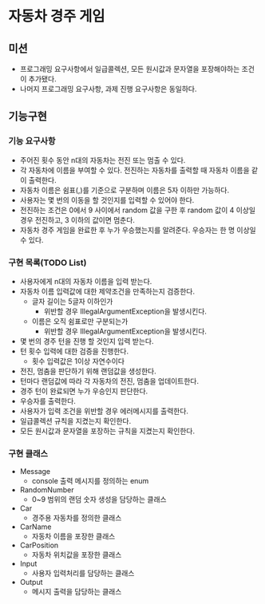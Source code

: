 # 자동차 경주 게임
## 미션
* 프로그래밍 요구사항에서 일급콜렉션, 모든 원시값과 문자열을 포장해야하는 조건이 추가됐다.
* 나머지 프로그래밍 요구사항, 과제 진행 요구사항은 동일하다.

## 기능구현

### 기능 요구사항
- 주어진 횟수 동안 n대의 자동차는 전진 또는 멈출 수 있다.
- 각 자동차에 이름을 부여할 수 있다. 전진하는 자동차를 출력할 때 자동차 이름을 같이 출력한다.
- 자동차 이름은 쉼표(,)를 기준으로 구분하며 이름은 5자 이하만 가능하다.
- 사용자는 몇 번의 이동을 할 것인지를 입력할 수 있어야 한다.
- 전진하는 조건은 0에서 9 사이에서 random 값을 구한 후 random 값이 4 이상일 경우 전진하고, 3 이하의 값이면 멈춘다.
- 자동차 경주 게임을 완료한 후 누가 우승했는지를 알려준다. 우승자는 한 명 이상일 수 있다.

### 구현 목록(TODO List)
* 사용자에게 n대의 자동차 이름을 입력 받는다.
* 자동차 이름 입력값에 대한 제약조건을 만족하는지 검증한다.
  * 글자 길이는 5글자 이하인가
    * 위반할 경우 IllegalArgumentException을 발생시킨다.
  * 이름은 오직 쉼표로만 구분되는가
    * 위반할 경우 IllegalArgumentException을 발생시킨다.
* 몇 번의 경주 턴을 진행 할 것인지 입력 받는다.
* 턴 횟수 입력에 대한 검증을 진행한다.
  * 횟수 입력값은 1이상 자연수이다
* 전진, 멈춤을 판단하기 위해 랜덤값을 생성한다.
* 턴마다 랜덤값에 따라 각 자동차의 전진, 멈춤을 업데이트한다.
* 경주 턴이 완료되면 누가 우승인지 판단한다.
* 우승자를 출력한다.
* 사용자가 입력 조건을 위반할 경우 에러메시지를 출력한다.
* 일급콜렉션 규칙을 지켰는지 확인한다.
* 모든 원시값과 문자열을 포장하는 규칙을 지켰는지 확인한다.

### 구현 클래스
+ Message
  + console 출력 메시지를 정의하는 enum
+ RandomNumber
  + 0~9 범위의 랜덤 숫자 생성을 담당하는 클래스
+ Car
  + 경주용 자동차를 정의한 클래스
+ CarName
  + 자동차 이름을 포장한 클래스
+ CarPosition
  + 자동차 위치값을 포장한 클래스
+ Input
  + 사용자 입력처리를 담당하는 클래스
+ Output
  + 메시지 출력을 담당하는 클래스